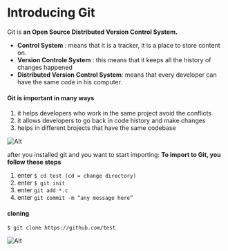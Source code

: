 
  # Introducing Git #
  Git is **an Open Source Distributed Version Control System.** 
  - **Control System** : means that it is a tracker, it is a place to store content on.
  - **Version Controle System** : this means that it keeps all the history of changes happened
  - **Distributed Version Control System**: means that every developer can have the same code in his computer.
  
  #### Git is important in many ways ####
  1. it helps developers who work in the same project avoid the conflicts
  1. it allows developers to go back in code history and make changes
  1. helps in different brojects that have the same codebase
  
  ![Alt](https://encrypted-tbn0.gstatic.com/images?q=tbn%3AANd9GcRIWJCV5IlqmZobnYKbpssxxpdllKkL18_WQRbA2W9h8TFA3s53&usqp=CAU"Title")
  
  after you installed git and you want to start importing:
  **To import to Git, you follow these steps**
  1. enter `$ cd test (cd = change directory)`
  1. enter `$ git init`
  1. enter `git add *.c`
  1. enter `git commit -m “any message here”`
  #### cloning ###
  `$ git clone https://github.com/test`
  
 ![Alt](https://image.slidesharecdn.com/gitcollaboration-150724014321-lva1-app6892/95/git-collaboration-17-638.jpg?cb=1437702443"workflow")
